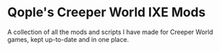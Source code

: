 # Qople's Creeper World IXE Mods

A collection of all the mods and scripts I have made for Creeper World games, kept up-to-date and in one place.


